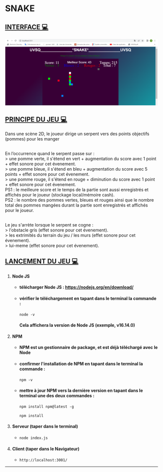 # SNAKE

## <u> INTERFACE 💻</u>

![Interfece de l'application](__SNAKE__README.PNG)

## <u> PRINCIPE DU JEU 💻</u> 

Dans une scène 2D, le joueur dirige un serpent vers des points objectifs (pommes) pour les manger 

<br> En l’occurrence quand le serpent passe sur : 
  <br> > une pomme verte, il s'étend en vert + augmentation du score avec 1 point + effet sonore pour cet évenement.
  <br> > une pomme bleue, il s'étend en bleu + augmentation du score avec 5 points + effet sonore pour cet évenement.
  <br> > une pomme rouge, il s'étend en rouge + diminution du score avec 1 point + effet sonore pour cet évenement.
<br> PS1 : le meilleure score et le temps de la partie sont aussi enregistrés et affichés pour le joueur (stockage local/mémoire cash).
<br> PS2 : le nombre des pommes vertes, bleues et rouges ainsi que le nombre total des pommes mangées durant la partie sont enregistrés et affichés pour le joueur.

<br> Le jeu s'arrète lorsque le serpent se cogne : 
  <br> >  l'obstacle gris (effet sonore pour cet évenement).
  <br> >  les extrimités du terrain du jeu / les murs (effet sonore pour cet évenement). 
  <br> >  lui-meme (effet sonore pour cet évenement). 
           

## <u> LANCEMENT DU JEU 💻</u>

1. #### Node JS

   - #### télécharger Node JS : https://nodejs.org/en/download/

   - #### vérifier le téléchargement en tapant dans le terminal la commande :

     ```
     node -v
     ```

     #### Cela affichera la version de Node JS (exemple, v16.14.0)

2. #### NPM

   - #### NPM est un gestionnaire de package, et est déjà téléchargé avec le Node

   - #### confirmer l'installation de NPM en tapant dans le terminal la commande  :

     ```
     npm -v
     ```

   - #### mettre à jour NPM vers la dernière version en tapant dans le terminal une des deux commandes :

     ```
     npm install npm@latest -g 
     ```
     ```
     npm install 
     ```

3. #### Serveur (taper dans le terminal)
   - ####

      ```
      node index.js 
      ```

4. #### Client (taper dans le Navigateur)
   - ####

      ```
      http://localhost:3001/ 
      ```
------






